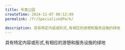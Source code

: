 ```yaml
---
title: 专类公园
createTime: 2024-11-07 00:12:49
permalink: /fr/SpecializedPark/

description: 具有特定内容或形式,有相应的游憩和服务设施的绿地
---
```


具有特定内容或形式,有相应的游憩和服务设施的绿地